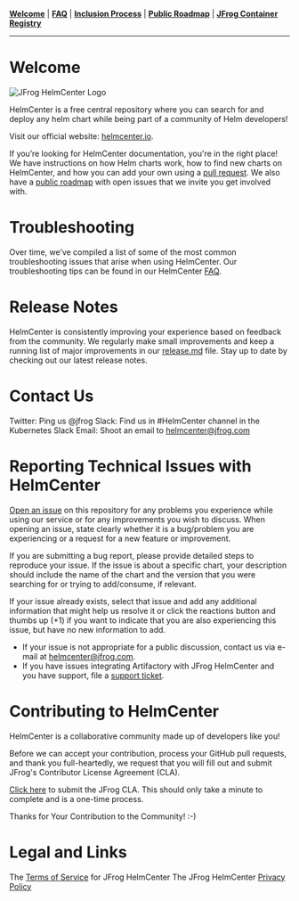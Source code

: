 [__Welcome__](index.md) | [__FAQ__](faq.md) | [__Inclusion Process__](inclusion.md) | [__Public Roadmap__](roadmap.md) | [__JFrog Container Registry__](jforg-cr.md) 

------

# Welcome
![JFrog HelmCenter Logo](https://cdn.opsmatters.com/sites/default/files/logos/jfrog-logo.png)

HelmCenter is a free central repository where you can search for and deploy any helm chart while being part of a community of Helm developers! 

Visit our official website: [helmcenter.io](https://helmcenter.io).
 
If you’re looking for HelmCenter documentation, you're in the right place! We have instructions on how Helm charts work, how to find new charts on HelmCenter, and how you can add your own using a [pull request](#). We also have a [public roadmap](#) with open issues that we invite you get involved with.

# Troubleshooting

Over time, we’ve compiled a list of some of the most common troubleshooting issues that arise when using HelmCenter. Our troubleshooting tips can be found in our HelmCenter [FAQ](#).

# Release Notes

HelmCenter is consistently improving your experience based on feedback from the community. We regularly make small improvements and keep a running list of major improvements in our [release.md](#) file. Stay up to date by checking out our latest release notes.

# Contact Us

Twitter: Ping us @jfrog
Slack: Find us in #HelmCenter channel in the Kubernetes Slack
Email: Shoot an email to helmcenter@jfrog.com

# Reporting Technical Issues with HelmCenter

[Open an issue](https://github.com/jfrog/helmcenter/issues) on this repository for any problems you experience while using our service or for any improvements you wish to discuss. When opening an issue, state clearly whether it is a bug/problem you are experiencing or a request for a new feature or improvement.

If you are submitting a bug report, please provide detailed steps to reproduce your issue. If the issue is about a specific chart, your description should include the name of the chart and the version that you were searching for or trying to add/consume, if relevant.

If your issue already exists, select that issue and add any additional information that might help us resolve it or click the reactions button and thumbs up (+1) if you want to indicate that you are also experiencing this issue, but have no new information to add.

* If your issue is not appropriate for a public discussion, contact us via e-mail at helmcenter@jfrog.com.
* If you have issues integrating Artifactory with JFrog HelmCenter and you have support, file a [support ticket](#).

# Contributing to HelmCenter

HelmCenter is a collaborative community made up of developers like you! 

Before we can accept your contribution, process your GitHub pull requests, and thank you full-heartedly, we request that you will fill out and submit JFrog's Contributor License Agreement (CLA).

[Click here](https://secure.echosign.com/public/hostedForm?formid=5IYKLZ2RXB543N) to submit the JFrog CLA. This should only take a minute to complete and is a one-time process.

Thanks for Your Contribution to the Community! :-)

# Legal and Links

The [Terms of Service](#) for JFrog HelmCenter
The JFrog HelmCenter [Privacy Policy](#)

